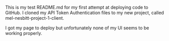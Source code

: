 
This is my test README.md for my first attempt at deploying code to GitHub. I cloned my API Token Authentication files to my new project, called mel-nesbitt-project-1-client.

I got my page to deploy but unfortunately none of my UI seems to be working properly. 
